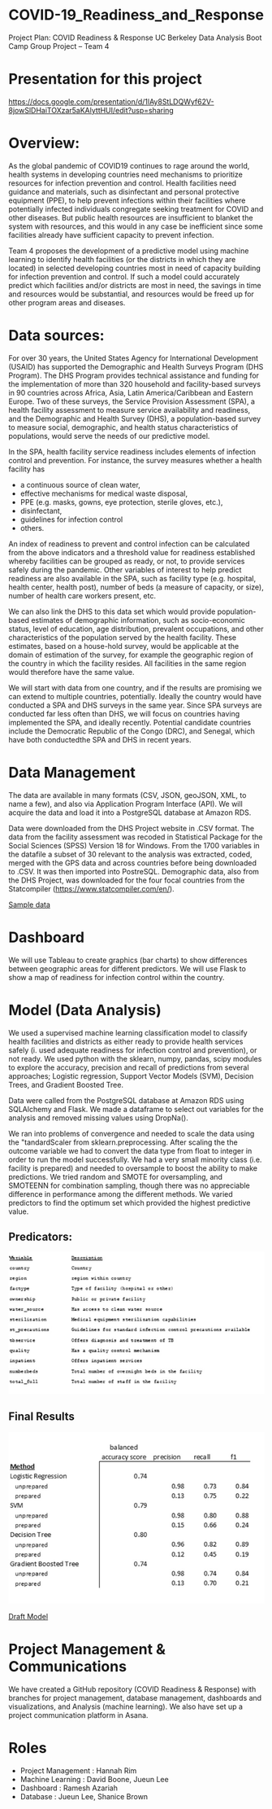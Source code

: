 # COVID-19_Readiness_and_Response

Project Plan:  COVID Readiness & Response
UC Berkeley Data Analysis Boot Camp
Group Project – Team 4

# Presentation for this project 
https://docs.google.com/presentation/d/1lAy8StLDQWyf62V-8jowSlDHaiTOXzar5aKAlyttHUI/edit?usp=sharing

# Overview:

As the global pandemic of COVID19 continues to rage around the world, health systems in developing countries need mechanisms to prioritize resources for infection prevention and control.  Health facilities need guidance and materials, such as disinfectant and personal protective equipment (PPE), to help prevent infections within their facilities where potentially infected individuals congregate seeking treatment for COVID and other diseases.  But public health resources are insufficient to blanket the system with resources, and this would in any case be inefficient since some facilities already have sufficient capacity to prevent infection.  

Team 4 proposes the development of a predictive model using machine learning to identify health facilities (or the districts in which they are located) in selected developing countries most in need of capacity building for infection prevention and control.  If such a model could accurately predict which facilities and/or districts are most in need, the savings in time and resources would be substantial, and resources would be freed up for other program areas and diseases.

# Data sources:
For over 30 years, the United States Agency for International Development (USAID) has supported the Demographic and Health Surveys Program (DHS Program). The DHS Program provides technical assistance and funding for the implementation of more than 320 household and facility-based surveys in 90 countries across Africa, Asia, Latin America/Caribbean and Eastern Europe.  Two of these surveys, the Service Provision Assessment (SPA), a health facility assessment to measure service availability and readiness, and the Demographic and Health Survey (DHS), a population-based survey to measure social, demographic, and health status characteristics of populations, would serve the needs of our predictive model. 

In the SPA, health facility service readiness includes elements of infection control and prevention.  For instance, the survey measures whether a health facility has 
- a continuous source of clean water, 
- effective mechanisms for medical waste disposal, 
- PPE (e.g. masks, gowns, eye protection, sterile gloves, etc.),
- disinfectant,
- guidelines for infection control
- others.

An index of readiness to prevent and control infection can be calculated from the above indicators and a threshold value for readiness established whereby facilities can be grouped as ready, or not, to provide services safely during the pandemic.   Other variables of interest to help predict readiness are also available in the SPA, such as facility type (e.g. hospital, health center, health post), number of beds (a measure of capacity, or size), number of health care workers present, etc.

We can also link the DHS to this data set which would provide population-based estimates of demographic information, such as socio-economic status, level of education, age distribution, prevalent occupations, and other characteristics of the population served by the health facility.  These estimates, based on a house-hold survey, would be applicable at the domain of estimation of the survey, for example the geographic region of the country in which the facility resides.  All facilities in the same region would therefore have the same value.

We will start with data from one country, and if the results are promising we can extend to multiple countries, potentially.  Ideally the country would have conducted a SPA and DHS surveys in the same year.  Since SPA surveys are conducted far less often than DHS, we will focus on countries having implemented the SPA, and ideally recently.  Potential candidate countries include the Democratic Republic of the Congo (DRC), and Senegal, which have both conductedthe SPA and DHS in recent years.

# Data Management
The data are available in many formats (CSV, JSON, geoJSON, XML, to name a few), and also via Application Program Interface (API).  We will acquire the data and load it into a PostgreSQL database at Amazon RDS.

Data were downloaded from the DHS Project website in .CSV format.  The data from the facility assessment was recoded in Statistical Package for the Social Sciences (SPSS) Version 18 for Windows.  From the 1700 variables in the datafile a subset of 30 relevant to the analysis was extracted, coded, merged with the GPS data and across countries before being  downloaded to .CSV.  It was then imported into PostreSQL.  Demographic data, also from the DHS Project, was downloaded for the four focal countries from the Statcompiler (https://www.statcompiler.com/en/).

[Sample data](https://github.com/hannahrim/COVID-19_Readiness_and_Response/blob/Jueun-Lee/sampleData.csv)

# Dashboard
We will use Tableau to create graphics (bar charts) to show differences between geographic areas for different predictors.  We will use Flask to show a map of readiness for infection control within the country.

# Model (Data Analysis)
We used a supervised machine learning classification model to classify health facilities and districts as either ready to provide health services safely (i. used adequate readiness for infection control and prevention), or not ready.  We used python with the sklearn, numpy, pandas, scipy modules to explore the accuracy, precision and recall of predictions from several approaches;  Logistic regression, Support Vector Models (SVM), Decision Trees, and Gradient Boosted Tree.  

Data were called from the PostgreSQL database at Amazon RDS using SQLAlchemy and Flask.  We made a dataframe to select out variables for the analysis and removed missing values using DropNa().  

We ran into problems of convergence and needed to scale the data using the "tandardScaler from sklearn.preprocessing.  After scaling the the outcome variable we had to convert the data type from float to integer in order to run the model successfully.  We had a very small minority class (i.e. facility is prepared) and needed to oversample to boost the ability to make predictions.  We tried random and SMOTE for oversampling, and SMOTEENN for combination sampling, though there was no appreciable difference in performance among the different methods. We varied predictors to find the optimum set which provided the highest predictive value.

## Predicators:

![Final Predictors](final-predicators.jpg)



## Final Results

![Final Results](final-results.jpg)


[Draft Model](https://github.com/hannahrim/COVID-19_Readiness_and_Response/blob/Jueun-Lee/DraftModel.ipynb)

# Project Management & Communications
We have created a GitHub repository (COVID Readiness & Response) with branches for project management, database management,  dashboards and visualizations, and Analysis (machine learning).  We also have set up a project communication platform in Asana. 

# Roles 
- Project Management : Hannah Rim 
- Machine Learning : David Boone, Jueun Lee
- Dashboard : Ramesh Azariah
- Database : Jueun Lee, Shanice Brown 



	
